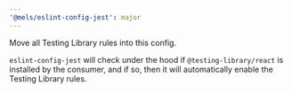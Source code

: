 ```yaml
---
'@mels/eslint-config-jest': major
---
```


Move all Testing Library rules into this config.

`eslint-config-jest` will check under the hood if `@testing-library/react` is installed by the consumer, and if so, then it will automatically enable the Testing Library rules.

